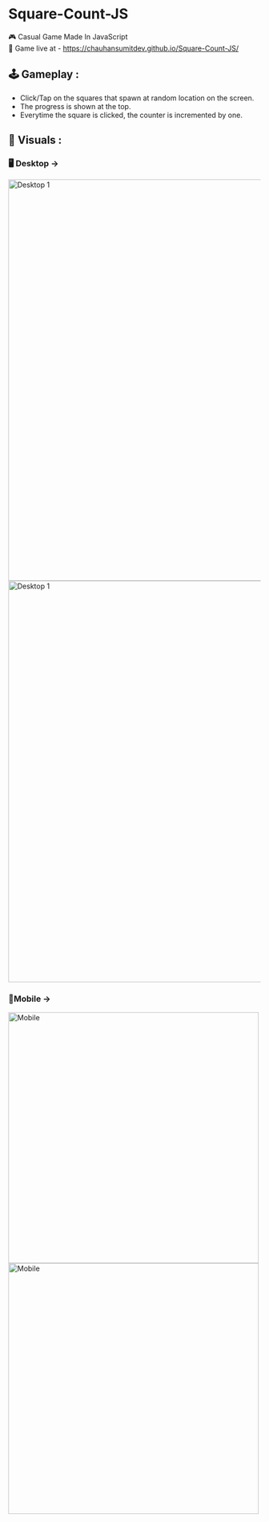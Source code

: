 # Square-Count-JS
🎮 Casual Game Made In JavaScript<br>
🔴 Game live at - https://chauhansumitdev.github.io/Square-Count-JS/

## 🕹️ Gameplay :
- Click/Tap on the squares that spawn at random location on the screen.
- The progress is shown at the top.
- Everytime the square is clicked, the counter is incremented by one.

## 🎥 Visuals : 

### 🖥️ Desktop ->
<img src="https://github.com/chauhansumitdev/Square-Count-JS/assets/103536827/214c4e5d-587b-42a5-8a2f-de4492478668" alt="Desktop 1" width="800">
<img src="https://github.com/chauhansumitdev/Square-Count-JS/assets/103536827/e8cbd304-3203-437b-9e62-47fb47ced349" alt="Desktop 1" width="800">

### 📱Mobile ->
<img src="https://github.com/chauhansumitdev/Square-Count-JS/assets/103536827/3eb7d779-23c1-480b-bca3-134e9f645994" alt="Mobile" height="500">
<img src="https://github.com/chauhansumitdev/Square-Count-JS/assets/103536827/7ab8789e-1869-47af-8aee-47d0861efe12" alt="Mobile" height="500">
